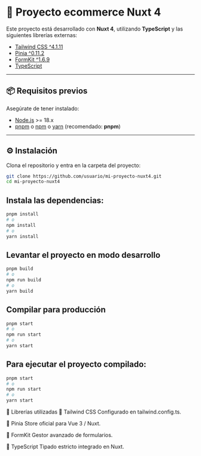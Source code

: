 # 🚀 Proyecto ecommerce Nuxt 4

Este proyecto está desarrollado con **Nuxt 4**, utilizando **TypeScript** y las siguientes librerías externas:

- [Tailwind CSS ^4.1.11](https://tailwindcss.com/)
- [Pinia ^0.11.2](https://pinia.vuejs.org/)
- [FormKit ^1.6.9](https://formkit.com/)
- [TypeScript](https://www.typescriptlang.org/)

---

## 📦 Requisitos previos

Asegúrate de tener instalado:

- [Node.js](https://nodejs.org/) >= 18.x
- [pnpm](https://pnpm.io/) o [npm](https://www.npmjs.com/) o [yarn](https://yarnpkg.com/) (recomendado: **pnpm**)

---

## ⚙️ Instalación

Clona el repositorio y entra en la carpeta del proyecto:

```bash
git clone https://github.com/usuario/mi-proyecto-nuxt4.git
cd mi-proyecto-nuxt4
```

## Instala las dependencias:

```bash
pnpm install
# o
npm install
# o
yarn install
```

## Levantar el proyecto en modo desarrollo

```bash
pnpm build
# o
npm run build
# o
yarn build
```

## Compilar para producción

```bash
pnpm start
# o
npm run start
# o
yarn start
```

## Para ejecutar el proyecto compilado:

```bash
pnpm start
# o
npm run start
# o
yarn start
```

🧰 Librerías utilizadas
🔹 Tailwind CSS
Configurado en tailwind.config.ts.

🔹 Pinia
Store oficial para Vue 3 / Nuxt.

🔹 FormKit
Gestor avanzado de formularios.

🔹 TypeScript
Tipado estricto integrado en Nuxt.

